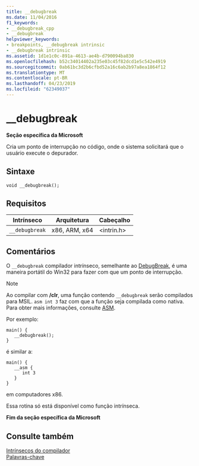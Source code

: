 ```yaml
---
title: __debugbreak
ms.date: 11/04/2016
f1_keywords:
- __debugbreak_cpp
- __debugbreak
helpviewer_keywords:
- breakpoints, __debugbreak intrinsic
- __debugbreak intrinsic
ms.assetid: 1d1e1c0c-891a-4613-ae4b-d790094ba830
ms.openlocfilehash: b52c34014402a235e03c45f82dcd1e5c542e4919
ms.sourcegitcommit: 0ab61bc3d2b6cfbd52a16c6ab2b97a8ea1864f12
ms.translationtype: MT
ms.contentlocale: pt-BR
ms.lasthandoff: 04/23/2019
ms.locfileid: "62349037"
---
```

# <a name="debugbreak"></a>__debugbreak

**Seção específica da Microsoft**

Cria um ponto de interrupção no código, onde o sistema solicitará que o usuário execute o depurador.

## <a name="syntax"></a>Sintaxe

```
void __debugbreak();
```

## <a name="requirements"></a>Requisitos

|Intrínseco|Arquitetura|Cabeçalho|
|---------------|------------------|------------|
|`__debugbreak`|x86, ARM, x64|\<intrin.h>|

## <a name="remarks"></a>Comentários

O `__debugbreak` compilador intrínseco, semelhante ao [DebugBreak](https://msdn.microsoft.com/library/windows/desktop/ms679297.aspx), é uma maneira portátil do Win32 para fazer com que um ponto de interrupção.

> [!NOTE]
>  Ao compilar com **/clr**, uma função contendo `__debugbreak` serão compilados para MSIL. `asm int 3` faz com que a função seja compilada como nativa. Para obter mais informações, consulte [ASM](../assembler/inline/asm.md).

Por exemplo:

```
main() {
   __debugbreak();
}
```

é similar a:

```
main() {
   __asm {
      int 3
   }
}
```

em computadores x86.

Essa rotina só está disponível como função intrínseca.

**Fim da seção específica da Microsoft**

## <a name="see-also"></a>Consulte também

[Intrínsecos do compilador](../intrinsics/compiler-intrinsics.md)<br/>
[Palavras-chave](../cpp/keywords-cpp.md)